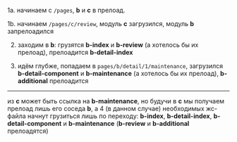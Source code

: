1a. начинаем с `/pages`, **b** и **c** в прелоад.

1b. начинаем `/pages/c/review`, модуль **c** загрузился, модуль **b** запрелоадился

2. заходим в **b**: грузятся **b-index** и **b-review** (а хотелось бы их прелоад),
прелоадится **b-detail-index**

3. идём глубже, попадаем в `pages/b/detail/1/maintenance`,
загрузился **b-detail-component** и **b-maintenance** (а хотелось бы их прелоад),
**b-additional** прелоадится

---

из **c** может быть ссылка на **b-maintenance**, но будучи в **c** мы получаем прелоад
лишь его соседа **b**, а 4 (в данном случае) необходимых жс-файла начнут грузиться
лишь по переходу: **b-index**, **b-detail-index**, **b-detail-component** и **b-maintenance**
(**b-review** и **b-additional** прелоадятся)
